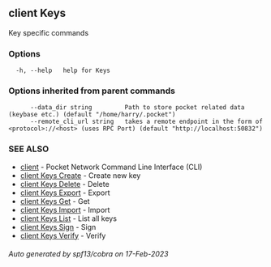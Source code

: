 ## client Keys

Key specific commands

### Options

```
  -h, --help   help for Keys
```

### Options inherited from parent commands

```
      --data_dir string         Path to store pocket related data (keybase etc.) (default "/home/harry/.pocket")
      --remote_cli_url string   takes a remote endpoint in the form of <protocol>://<host> (uses RPC Port) (default "http://localhost:50832")
```

### SEE ALSO

* [client](client.md)	 - Pocket Network Command Line Interface (CLI)
* [client Keys Create](client_Keys_Create.md)	 - Create new key
* [client Keys Delete](client_Keys_Delete.md)	 - Delete <addrHex>
* [client Keys Export](client_Keys_Export.md)	 - Export <addrHex>
* [client Keys Get](client_Keys_Get.md)	 - Get <addrHex>
* [client Keys Import](client_Keys_Import.md)	 - Import <privateKeyString>
* [client Keys List](client_Keys_List.md)	 - List all keys
* [client Keys Sign](client_Keys_Sign.md)	 - Sign <addrHex> <messageHex>
* [client Keys Verify](client_Keys_Verify.md)	 - Verify <addrHex> <messageHex> <signatureHex>

###### Auto generated by spf13/cobra on 17-Feb-2023
